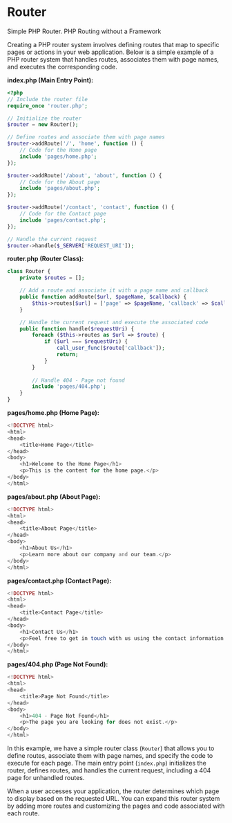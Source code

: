 # Router
 Simple PHP Router. 
 PHP Routing without a Framework


Creating a PHP router system involves defining routes that map to specific pages or actions in your web application. Below is a simple example of a PHP router system that handles routes, associates them with page names, and executes the corresponding code.

**index.php (Main Entry Point):**

```php
<?php
// Include the router file
require_once 'router.php';

// Initialize the router
$router = new Router();

// Define routes and associate them with page names
$router->addRoute('/', 'home', function () {
    // Code for the Home page
    include 'pages/home.php';
});

$router->addRoute('/about', 'about', function () {
    // Code for the About page
    include 'pages/about.php';
});

$router->addRoute('/contact', 'contact', function () {
    // Code for the Contact page
    include 'pages/contact.php';
});

// Handle the current request
$router->handle($_SERVER['REQUEST_URI']);
```

**router.php (Router Class):**

```php
class Router {
    private $routes = [];

    // Add a route and associate it with a page name and callback
    public function addRoute($url, $pageName, $callback) {
        $this->routes[$url] = ['page' => $pageName, 'callback' => $callback];
    }

    // Handle the current request and execute the associated code
    public function handle($requestUri) {
        foreach ($this->routes as $url => $route) {
            if ($url === $requestUri) {
                call_user_func($route['callback']);
                return;
            }
        }
        
        // Handle 404 - Page not found
        include 'pages/404.php';
    }
}
```

**pages/home.php (Home Page):**

```php
<!DOCTYPE html>
<html>
<head>
    <title>Home Page</title>
</head>
<body>
    <h1>Welcome to the Home Page</h1>
    <p>This is the content for the home page.</p>
</body>
</html>
```

**pages/about.php (About Page):**

```php
<!DOCTYPE html>
<html>
<head>
    <title>About Page</title>
</head>
<body>
    <h1>About Us</h1>
    <p>Learn more about our company and our team.</p>
</body>
</html>
```

**pages/contact.php (Contact Page):**

```php
<!DOCTYPE html>
<html>
<head>
    <title>Contact Page</title>
</head>
<body>
    <h1>Contact Us</h1>
    <p>Feel free to get in touch with us using the contact information provided.</p>
</body>
</html>
```

**pages/404.php (Page Not Found):**

```php
<!DOCTYPE html>
<html>
<head>
    <title>Page Not Found</title>
</head>
<body>
    <h1>404 - Page Not Found</h1>
    <p>The page you are looking for does not exist.</p>
</body>
</html>
```

In this example, we have a simple router class (`Router`) that allows you to define routes, associate them with page names, and specify the code to execute for each page. The main entry point (`index.php`) initializes the router, defines routes, and handles the current request, including a 404 page for unhandled routes.

When a user accesses your application, the router determines which page to display based on the requested URL. You can expand this router system by adding more routes and customizing the pages and code associated with each route.
